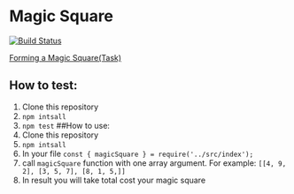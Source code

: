 # Magic Square
[![Build Status](https://travis-ci.com/boivlad/magic-square.svg?branch=algorithm)](https://travis-ci.com/boivlad/magic-square)

[Forming a Magic Square(Task)](./magic-square-forming-English.pdf)
## How to test:
1. Clone this repository
2. `npm intsall`
3. `npm test`
##How to use:
1. Clone this repository
2. `npm intsall`
3. In your file `const { magicSquare } = require('../src/index');`
4. call `magicSquare` function with one array argument. For example: `[[4, 9, 2], [3, 5, 7], [8, 1, 5,]]`
5. In result you will take total cost your magic square
